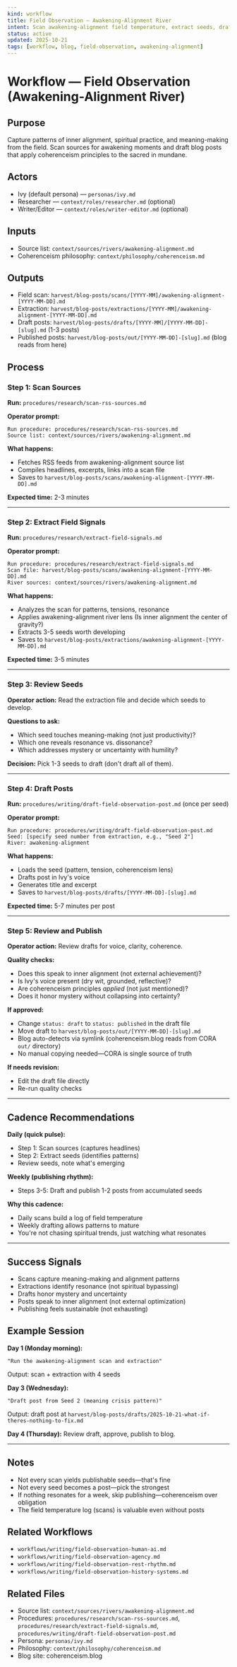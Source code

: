 ```yaml
---
kind: workflow
title: Field Observation — Awakening-Alignment River
intent: Scan awakening-alignment field temperature, extract seeds, draft blog posts
status: active
updated: 2025-10-21
tags: [workflow, blog, field-observation, awakening-alignment]
---
```


# Workflow — Field Observation (Awakening-Alignment River)

## Purpose
Capture patterns of inner alignment, spiritual practice, and meaning-making from the field. Scan sources for awakening moments and draft blog posts that apply coherenceism principles to the sacred in mundane.

## Actors
- Ivy (default persona) — `personas/ivy.md`
- Researcher — `context/roles/researcher.md` (optional)
- Writer/Editor — `context/roles/writer-editor.md` (optional)

## Inputs
- Source list: `context/sources/rivers/awakening-alignment.md`
- Coherenceism philosophy: `context/philosophy/coherenceism.md`

## Outputs
- Field scan: `harvest/blog-posts/scans/[YYYY-MM]/awakening-alignment-[YYYY-MM-DD].md`
- Extraction: `harvest/blog-posts/extractions/[YYYY-MM]/awakening-alignment-[YYYY-MM-DD].md`
- Draft posts: `harvest/blog-posts/drafts/[YYYY-MM]/[YYYY-MM-DD]-[slug].md` (1-3 posts)
- Published posts: `harvest/blog-posts/out/[YYYY-MM-DD]-[slug].md` (blog reads from here)

## Process

### Step 1: Scan Sources
**Run:** `procedures/research/scan-rss-sources.md`

**Operator prompt:**
```
Run procedure: procedures/research/scan-rss-sources.md
Source list: context/sources/rivers/awakening-alignment.md
```

**What happens:**
- Fetches RSS feeds from awakening-alignment source list
- Compiles headlines, excerpts, links into a scan file
- Saves to `harvest/blog-posts/scans/awakening-alignment-[YYYY-MM-DD].md`

**Expected time:** 2-3 minutes

---

### Step 2: Extract Field Signals
**Run:** `procedures/research/extract-field-signals.md`

**Operator prompt:**
```
Run procedure: procedures/research/extract-field-signals.md
Scan file: harvest/blog-posts/scans/awakening-alignment-[YYYY-MM-DD].md
River sources: context/sources/rivers/awakening-alignment.md
```

**What happens:**
- Analyzes the scan for patterns, tensions, resonance
- Applies awakening-alignment river lens (Is inner alignment the center of gravity?)
- Extracts 3-5 seeds worth developing
- Saves to `harvest/blog-posts/extractions/awakening-alignment-[YYYY-MM-DD].md`

**Expected time:** 3-5 minutes

---

### Step 3: Review Seeds
**Operator action:** Read the extraction file and decide which seeds to develop.

**Questions to ask:**
- Which seed touches meaning-making (not just productivity)?
- Which one reveals resonance vs. dissonance?
- Which addresses mystery or uncertainty with humility?

**Decision:** Pick 1-3 seeds to draft (don't draft all of them).

---

### Step 4: Draft Posts
**Run:** `procedures/writing/draft-field-observation-post.md` (once per seed)

**Operator prompt:**
```
Run procedure: procedures/writing/draft-field-observation-post.md
Seed: [specify seed number from extraction, e.g., "Seed 2"]
River: awakening-alignment
```

**What happens:**
- Loads the seed (pattern, tension, coherenceism lens)
- Drafts post in Ivy's voice
- Generates title and excerpt
- Saves to `harvest/blog-posts/drafts/[YYYY-MM-DD]-[slug].md`

**Expected time:** 5-7 minutes per post

---

### Step 5: Review and Publish
**Operator action:** Review drafts for voice, clarity, coherence.

**Quality checks:**
- Does this speak to inner alignment (not external achievement)?
- Is Ivy's voice present (dry wit, grounded, reflective)?
- Are coherenceism principles *applied* (not just mentioned)?
- Does it honor mystery without collapsing into certainty?

**If approved:**
- Change `status: draft` to `status: published` in the draft file
- Move draft to `harvest/blog-posts/out/[YYYY-MM-DD]-[slug].md`
- Blog auto-detects via symlink (coherenceism.blog reads from CORA `out/` directory)
- No manual copying needed—CORA is single source of truth

**If needs revision:**
- Edit the draft file directly
- Re-run quality checks

---

## Cadence Recommendations

**Daily (quick pulse):**
- Step 1: Scan sources (captures headlines)
- Step 2: Extract seeds (identifies patterns)
- Review seeds, note what's emerging

**Weekly (publishing rhythm):**
- Steps 3-5: Draft and publish 1-2 posts from accumulated seeds

**Why this cadence:**
- Daily scans build a log of field temperature
- Weekly drafting allows patterns to mature
- You're not chasing spiritual trends, just watching what resonates

---

## Success Signals
- Scans capture meaning-making and alignment patterns
- Extractions identify resonance (not spiritual bypassing)
- Drafts honor mystery and uncertainty
- Posts speak to inner alignment (not external optimization)
- Publishing feels sustainable (not exhausting)

## Example Session

**Day 1 (Monday morning):**
```
"Run the awakening-alignment scan and extraction"
```
Output: scan + extraction with 4 seeds

**Day 3 (Wednesday):**
```
"Draft post from Seed 2 (meaning crisis pattern)"
```
Output: draft post at `harvest/blog-posts/drafts/2025-10-21-what-if-theres-nothing-to-fix.md`

**Day 4 (Thursday):**
Review draft, approve, publish to blog.

---

## Notes
- Not every scan yields publishable seeds—that's fine
- Not every seed becomes a post—pick the strongest
- If nothing resonates for a week, skip publishing—coherenceism over obligation
- The field temperature log (scans) is valuable even without posts

## Related Workflows
- `workflows/writing/field-observation-human-ai.md`
- `workflows/writing/field-observation-agency.md`
- `workflows/writing/field-observation-rest-rhythm.md`
- `workflows/writing/field-observation-history-systems.md`

## Related Files
- Source list: `context/sources/rivers/awakening-alignment.md`
- Procedures: `procedures/research/scan-rss-sources.md`, `procedures/research/extract-field-signals.md`, `procedures/writing/draft-field-observation-post.md`
- Persona: `personas/ivy.md`
- Philosophy: `context/philosophy/coherenceism.md`
- Blog site: coherenceism.blog
